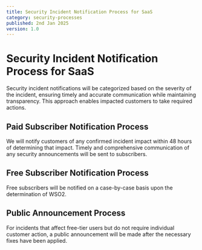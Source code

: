 ```yaml
---
title: Security Incident Notification Process for SaaS
category: security-processes
published: 2nd Jan 2025
version: 1.0
---
```


# Security Incident Notification Process for SaaS

Security incident notifications will be categorized based on the severity of the incident, ensuring timely and accurate communication while maintaining transparency. This approach enables impacted customers to take required actions.

## Paid Subscriber Notification Process

We will notify customers of any confirmed incident impact within 48 hours of determining that impact.
Timely and comprehensive communication of any security announcements will be sent to subscribers.

## Free Subscriber Notification Process
Free subscribers will be notified on a case-by-case basis upon the determination of WSO2.

## Public Announcement Process

For incidents that affect free-tier users but do not require individual customer action, a public announcement will be made after the necessary fixes have been applied.

